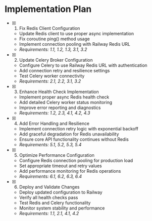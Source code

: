 # Implementation Plan

- [x] 1. Fix Redis Client Configuration
  - Update Redis client to use proper async implementation
  - Fix coroutine ping() method usage
  - Implement connection pooling with Railway Redis URL
  - _Requirements: 1.1, 1.2, 1.3, 3.1, 3.2_

- [x] 2. Update Celery Broker Configuration
  - Configure Celery to use Railway Redis URL with authentication
  - Add connection retry and resilience settings
  - Test Celery worker connectivity
  - _Requirements: 2.1, 2.2, 3.1, 3.2_

- [x] 3. Enhance Health Check Implementation
  - Implement proper async Redis health check
  - Add detailed Celery worker status monitoring
  - Improve error reporting and diagnostics
  - _Requirements: 1.2, 2.3, 4.1, 4.2, 4.3_

- [x] 4. Add Error Handling and Resilience
  - Implement connection retry logic with exponential backoff
  - Add graceful degradation for Redis unavailability
  - Ensure core API functionality continues without Redis
  - _Requirements: 5.1, 5.2, 5.3, 5.4_

- [x] 5. Optimize Performance Configuration
  - Configure Redis connection pooling for production load
  - Set appropriate timeout and retry values
  - Add performance monitoring for Redis operations
  - _Requirements: 6.1, 6.2, 6.3, 6.4_

- [x] 6. Deploy and Validate Changes
  - Deploy updated configuration to Railway
  - Verify all health checks pass
  - Test Redis and Celery functionality
  - Monitor system stability and performance
  - _Requirements: 1.1, 2.1, 4.1, 4.2_